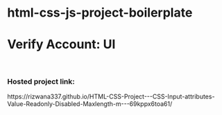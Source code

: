 # html-css-js-project-boilerplate
<h1>Verify Account: UI</h1><br>
<h3>Hosted project link:</h3>https://rizwana337.github.io/HTML-CSS-Project---CSS-Input-attributes-Value-Readonly-Disabled-Maxlength-m---69kppx6toa61/
